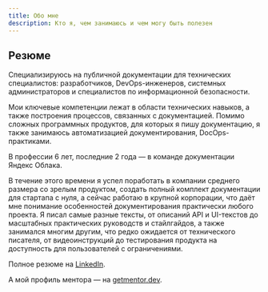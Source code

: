 ```yaml
---
title: Обо мне
description: Кто я, чем занимаюсь и чем могу быть полезен
---
```


## Резюме

Специализируюсь на публичной документации для технических специалистов: разработчиков, DevOps-инженеров, системных администраторов и специалистов по информационной безопасности.

Мои ключевые компетенции лежат в области технических навыков, а также построения процессов, связанных с документацией. Помимо сложных программных продуктов, для которых я пишу документацию, я также занимаюсь автоматизацией документирования, DocOps-практиками.

В профессии 6 лет, последние 2 года — в команде документации Яндекс Облака.

В течение этого времени я успел поработать в компании среднего размера со зрелым продуктом, создать полный комплект документации для стартапа с нуля, а сейчас работаю в крупной корпорации, что даёт мне понимание особенностей документирования практически любого проекта. Я писал самые разные тексты, от описаний API и UI-текстов до масштабных практических руководств и стайлгайдов, а также занимался многим другим, что редко ожидается от технического писателя, от видеоинструкций до тестирования продукта на доступность для пользователей с ограничениями.

Полное резюме на [LinkedIn](https://www.linkedin.com/in/alexander-y-a87527152/).

А мой профиль ментора — на [getmentor.dev](https://getmentor.dev/mentor/aleksandr-iakovlev-4454).
